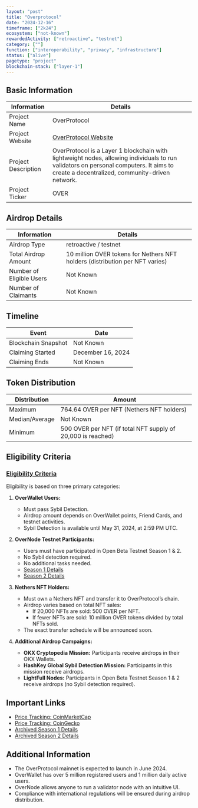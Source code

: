 ```yaml
---
layout: "post"
title: "Overprotocol"
date: "2024-12-16"
timeframe: ["2k24"]
ecosystem: ["not-known"]
rewardedActivity: ["retroactive", "testnet"]
category: [""]
function: ["interoperability", "privacy", "infrastructure"]
status: ["alive"]
pagetype: "project"
blockchain-stack: ["layer-1"]
---
```


## Basic Information

| Information         | Details                                                                                                                                                                                 |
| ------------------- | --------------------------------------------------------------------------------------------------------------------------------------------------------------------------------------- |
| Project Name        | OverProtocol                                                                                                                                                                            |
| Project Website     | [OverProtocol Website](https://overprotocol.io)                                                                                                                                         |
| Project Description | OverProtocol is a Layer 1 blockchain with lightweight nodes, allowing individuals to run validators on personal computers. It aims to create a decentralized, community-driven network. |
| Project Ticker      | OVER                                                                                                                                                                                    |

## Airdrop Details

| Information              | Details                                                                      |
| ------------------------ | ---------------------------------------------------------------------------- |
| Airdrop Type             | retroactive / testnet                                                        |
| Total Airdrop Amount     | 10 million OVER tokens for Nethers NFT holders (distribution per NFT varies) |
| Number of Eligible Users | Not Known                                                                    |
| Number of Claimants      | Not Known                                                                    |

## Timeline

| Event               | Date              |
| ------------------- | ----------------- |
| Blockchain Snapshot | Not Known         |
| Claiming Started    | December 16, 2024 |
| Claiming Ends       | Not Known         |

## Token Distribution

| Distribution   | Amount                                                      |
| -------------- | ----------------------------------------------------------- |
| Maximum        | 764.64 OVER per NFT (Nethers NFT holders)                   |
| Median/Average | Not Known                                                   |
| Minimum        | 500 OVER per NFT (if total NFT supply of 20,000 is reached) |

## Eligibility Criteria

### [Eligibility Criteria](https://medium.com/overprotocol/overprotocol-who-is-eligible-for-airdrop-2-63a754909e50)

Eligibility is based on three primary categories:

1. **OverWallet Users:**

   - Must pass Sybil Detection.
   - Airdrop amount depends on OverWallet points, Friend Cards, and testnet activities.
   - Sybil Detection is available until May 31, 2024, at 2:59 PM UTC.

2. **OverNode Testnet Participants:**

   - Users must have participated in Open Beta Testnet Season 1 & 2.
   - No Sybil detection required.
   - No additional tasks needed.
   - [Season 1 Details](https://web.archive.org/web/20240525195312/https://medium.com/overprotocol/overprotocol-who-is-eligible-for-the-airdrop-1dfaa5d3460c)
   - [Season 2 Details](https://web.archive.org/web/20240817231852/https://medium.com/overprotocol/overprotocol-who-is-eligible-for-airdrop-2-63a754909e50)

3. **Nethers NFT Holders:**

   - Must own a Nethers NFT and transfer it to OverProtocol’s chain.
   - Airdrop varies based on total NFT sales:
     - If 20,000 NFTs are sold: 500 OVER per NFT.
     - If fewer NFTs are sold: 10 million OVER tokens divided by total NFTs sold.
   - The exact transfer schedule will be announced soon.

4. **Additional Airdrop Campaigns:**
   - **OKX Cryptopedia Mission:** Participants receive airdrops in their OKX Wallets.
   - **HashKey Global Sybil Detection Mission:** Participants in this mission receive airdrops.
   - **LightFull Nodes:** Participants in Open Beta Testnet Season 1 & 2 receive airdrops (no Sybil detection required).

## Important Links

- [Price Tracking: CoinMarketCap](https://coinmarketcap.com/currencies/overprotocol)
- [Price Tracking: CoinGecko](https://www.coingecko.com/en/coins/overprotocol)
- [Archived Season 1 Details](https://web.archive.org/web/20240525195312/https://medium.com/overprotocol/overprotocol-who-is-eligible-for-the-airdrop-1dfaa5d3460c)
- [Archived Season 2 Details](https://web.archive.org/web/20240817231852/https://medium.com/overprotocol/overprotocol-who-is-eligible-for-airdrop-2-63a754909e50)

## Additional Information

- The OverProtocol mainnet is expected to launch in June 2024.
- OverWallet has over 5 million registered users and 1 million daily active users.
- OverNode allows anyone to run a validator node with an intuitive UI.
- Compliance with international regulations will be ensured during airdrop distribution.